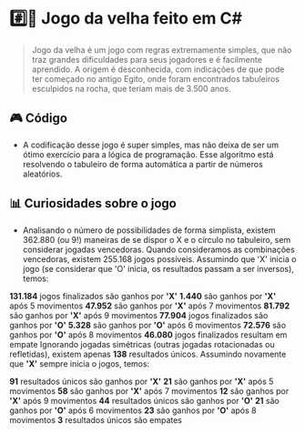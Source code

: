 # #️⃣👵 Jogo da velha feito em C#
> Jogo da velha é um jogo com regras extremamente simples, que não traz grandes dificuldades para seus jogadores e é facilmente aprendido. A origem é desconhecida, com indicações de que pode ter começado no antigo Egito, onde foram encontrados tabuleiros esculpidos na rocha, que teriam mais de 3.500 anos. 

## 🎮 Código
* A codificação desse jogo é super simples, mas não deixa de ser um ótimo exercício para a lógica de programação. Esse algoritmo está resolvendo o tabuleiro de forma automática a partir de números aleatórios.

## 📊 Curiosidades sobre o jogo

* Analisando o número de possibilidades de forma simplista, existem 362.880 (ou 9!) maneiras de se dispor o X e o círculo no tabuleiro, sem considerar jogadas vencedoras. Quando consideramos as combinações vencedoras, existem 255.168 jogos possíveis. Assumindo que 'X' inicia o jogo (se considerar que 'O' inicia, os resultados passam a ser inversos), temos:

**131.184** jogos finalizados são ganhos por **'X'**
**1.440** são ganhos por **'X'** após 5 movimentos
**47.952** são ganhos por **'X'** após 7 movimentos
**81.792** são ganhos por **'X'** após 9 movimentos
**77.904** jogos finalizados são ganhos por **'O'**
**5.328** são ganhos por **'O'** após 6 movimentos
**72.576** são ganhos por **'O'** após 8 movimentos
**46.080** jogos finalizados resultam em empate
Ignorando jogadas simétricas (outras jogadas rotacionadas ou refletidas), existem apenas **138** resultados únicos. Assumindo novamente que **'X'** sempre inicia o jogos, temos:

**91** resultados únicos são ganhos por **'X'**
**21** são ganhos por **'X'** após 5 movimentos
**58** são ganhos por **'X'** após 7 movimentos
**12** são ganhos por **'X'** após 9 movimentos
**44** resultados únicos são ganhos por **'O'**
**21** são ganhos por **'O'** após 6 movimentos
**23** são ganhos por **'O'** após 8 movimentos
**3** resultados únicos são empates
